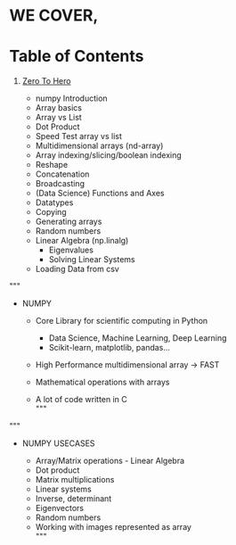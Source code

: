 # WE COVER,

# Table of Contents

1. [Zero To Hero]()

	 - numpy Introduction
	 - Array basics
	 - Array vs List
	 - Dot Product
	 - Speed Test array vs list
	 - Multidimensional arrays (nd-array)
	 - Array indexing/slicing/boolean indexing
	 - Reshape
	 - Concatenation
	 - Broadcasting
	 - (Data Science) Functions and Axes
	 - Datatypes
	 - Copying
	 - Generating arrays
	 - Random numbers
	 - Linear Algebra (np.linalg)
	 	- Eigenvalues
	 	- Solving Linear Systems
	 - Loading Data from csv



"""
* NUMPY


	- Core Library for scientific computing in Python

		- Data Science, Machine Learning, Deep Learning
		- Scikit-learn, matplotlib, pandas...

	- High Performance multidimensional array -> FAST
	- Mathematical operations with arrays
	- A lot of code written in C	
"""


"""
* NUMPY USECASES


	- Array/Matrix operations - Linear Algebra
	- Dot product
	- Matrix multiplications 
	- Linear systems
	- Inverse, determinant
	- Eigenvectors
	- Random numbers
	- Working with images represented as array	
"""